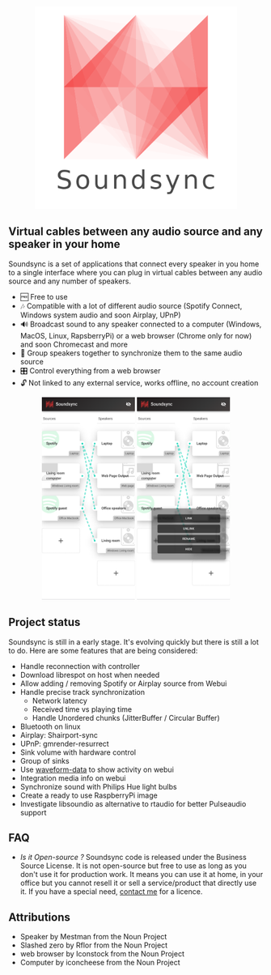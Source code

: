 <p align="center">
  <img src="res/logo_transparent.png" width="400">
</p>

## Virtual cables between any audio source and any speaker in your home

Soundsync is a set of applications that connect every speaker in you home to a single interface where you can plug in virtual cables between any audio source and any number of speakers.

- 🆓 Free to use
- 🎶 Compatible with a lot of different audio source (Spotify Connect, Windows system audio and soon Airplay, UPnP)
- 🔊 Broadcast sound to any speaker connected to a computer (Windows, MacOS, Linux, RapsberryPi) or a web browser (Chrome only for now) and soon Chromecast and more
- 🔗 Group speakers together to synchronize them to the same audio source
- 🎛️ Control everything from a web browser
- 🔓 Not linked to any external service, works offline, no account creation

<p align="center">
  <img src="res/screenshot_controller.png" height="400">
  <img src="res/screenshot_menu.png" height="400">
</p>

## Project status

Soundsync is still in a early stage. It's evolving quickly but there is still a lot to do. Here are some features that are being considered:

- Handle reconnection with controller
- Download librespot on host when needed
- Allow adding / removing Spotify or Airplay source from Webui
- Handle precise track synchronization
  - Network latency
  - Received time vs playing time
  - Handle Unordered chunks (JitterBuffer / Circular Buffer)
- Bluetooth on linux
- Airplay: Shairport-sync
- UPnP: gmrender-resurrect
- Sink volume with hardware control
- Group of sinks
- Use [waveform-data](https://www.npmjs.com/package/waveform-data) to show activity on webui
- Integration media info on webui
- Synchronize sound with Philips Hue light bulbs
- Create a ready to use RaspberryPi image
- Investigate libsoundio as alternative to rtaudio for better Pulseaudio support

## FAQ

- *Is it Open-source ?* Soundsync code is released under the Business Source License. It is not open-source but free to use as long as you don't use it for production work. It means you can use it at home, in your office but you cannot resell it or sell a service/product that directly use it. If you have a special need, [contact me](mailto:guillaume@besson.co) for a licence.

## Attributions

- Speaker by Mestman from the Noun Project
- Slashed zero by Rflor from the Noun Project
- web browser by Iconstock from the Noun Project
- Computer by iconcheese from the Noun Project

